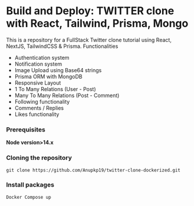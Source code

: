 # Build and Deploy: TWITTER clone with React, Tailwind, Prisma, Mongo
This is a repository for a FullStack Twitter clone tutorial using React, NextJS, TailwindCSS & Prisma.
Functionalities
- Authentication system
- Notification system
- Image Upload using Base64 strings
- Prisma ORM with MongoDB
- Responsive Layout
- 1 To Many Relations (User - Post)
- Many To Many Relations (Post - Comment)
- Following functionality
- Comments / Replies
- Likes functionality

### Prerequisites

**Node version>14.x**

### Cloning the repository

```shell
git clone https://github.com/Anupkp19/twitter-clone-dockerized.git
```
### Install packages

```shell
Docker Compose up
```

